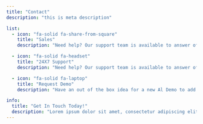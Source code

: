 ```yaml
---
title: "Contact"
description: "this is meta description"

list:
  - icon: "fa-solid fa-share-from-square"
    title: "Sales"
    description: "Need help? Our support team is available to answer of 24x7"

  - icon: "fa-solid fa-headset"
    title: "24X7 Support"
    description: "Need help? Our support team is available to answer of 24x7"

  - icon: "fa-solid fa-laptop"
    title: "Request Demo"
    description: "Have an out of the box idea for a new Al Demo to add."

info:
  title: "Get In Touch Today!"
  description: "Lorem ipsum dolor sit amet, consectetur adipiscing elit, sed do eiusmod tempor incididunt ut labore et dolore magna aliqua"
---
```


